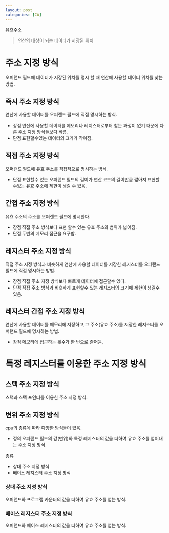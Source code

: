 ```yaml
---
layout: post
categories: [CA]
---
```

유효주소
> 연산의 대상이 되는 데이터가 저장된 위치


# 주소 지정 방식
오퍼랜드 필드에 데이터가 저장된 위치를 명시 할 때 연산에 사용할 데이터 위치를 찾는 방법.
## 즉시 주소 지정 방식
연산에 사용할 데이터를 오퍼랜드 필드에 직접 명시하는 방식.
- 장점
연산에 사용할 데이터를 메모리나 레지스터로부터 찾는 과정이 없기 때문에 다른 주소 지정 방식들보다 빠름.
- 단점
표현할수있는 데이터의 크기가 작아짐.
## 직접 주소 지정 방식

오퍼랜드 필드에 유효 주소를 직접적으로 명시하는 방식.
- 단점 
표현할수 있는 오퍼랜드 필드의 길이가 연산 코드의 길이만큼 짧아져 표현할 수있는 유효 주소에 제한이 생길 수 있음.

## 간접 주소 지정 방식
유효 주소의 주소를 오퍼랜드 필드에 명시한다.
- 장점
직접 주소 방식보다 표현 할수 있는 유효 주소의 범위가 넓어짐.
- 단점
두번의 메모리 접근을 요구함.

## 레지스터 주소 지정 방식
직접 주소 지정 방식과 비슷하게 연산에 사용할 데이터를 저장한 레지스터를 오퍼랜드 필드에 직접 명시하는 방법.
- 장점
직접 주소 지정 방식보다 빠르게 데이터에 접근할수 있다.
- 단점 
직접 주소 방식과 비슷하게 표현할수 있는 레지스터의 크기에 제한이 생길수 있음.
## 레지스터 간접 주소 지정 방식
연산에 사용할 데이터를 메모리에 저장하고,그 주소(유효 주소)를 저장한 레지스터를 오퍼랜드 필드에 명시하는 방법.
- 장점
메모리에 접근하는 횟수가 한 번으로 줄어듬.

# 특정 레지스터를 이용한 주소 지정 방식

## 스택 주소 지정 방식
스택과 스택 포인터를 이용한 주소 지정 방식.
## 변위 주소 지정 방식
cpu의 종류에 따라 다양한 방식들이 있음.
- 정의 
오퍼랜드 필드의 값(변위)와 특정 레지스터의 값을 더하여 유효 주소를 얻어내는 주소 지정 방식.


종류
- 상대 주소 지정 방식
- 베이스 레지스터 주소 지정 방식
 
### 상대 주소 지정 방식
오퍼랜드와 프로그램 카운터의 값을 더하여 유효 주소를 얻는 방식.
### 베이스 레지스터 주소 지정 방식
오퍼랜드와 베이스 레지스터의 값을 더하여 유효 주소를 얻는 방식.
